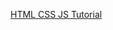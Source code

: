 [HTML CSS JS Tutorial](https://drive.google.com/drive/folders/1zb1KUgtAbzlNggzPKs-zYEz5Heg141wu?usp=sharing)
